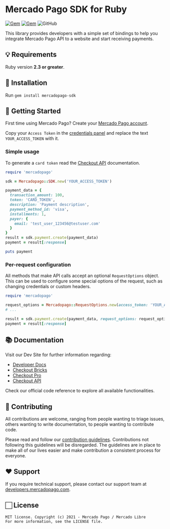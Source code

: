 # Mercado Pago SDK for Ruby

[![Gem](https://img.shields.io/gem/v/mercadopago-sdk)](https://rubygems.org/gems/mercadopago-sdk)
[![Gem](https://img.shields.io/gem/dt/mercadopago-sdk)](https://rubygems.org/gems/mercadopago-sdk)
![GitHub](https://img.shields.io/github/license/mercadopago/sdk-ruby)

This library provides developers with a simple set of bindings to help you integrate Mercado Pago API to a website and start receiving payments.

## 💡 Requirements

Ruby version **2.3 or greater**.

## 📲 Installation 

Run ```gem install mercadopago-sdk```

## 🌟 Getting Started

First time using Mercado Pago? Create your [Mercado Pago account](https://www.mercadopago.com).

Copy your `Access Token` in the [credentials panel](https://www.mercadopago.com.br/developers/panel/app) and replace the text `YOUR_ACCESS_TOKEN` with it.

### Simple usage

To generate a `card token` read the [Checkout API](https://www.mercadopago.com/developers/en/guides/online-payments/checkout-api/introduction) documentation.

```ruby
require 'mercadopago'

sdk = Mercadopago::SDK.new('YOUR_ACCESS_TOKEN')

payment_data = {
  transaction_amount: 100,
  token: 'CARD_TOKEN',
  description: 'Payment description',
  payment_method_id: 'visa',
  installments: 1,
  payer: {
    email: 'test_user_123456@testuser.com'
  }
}
result = sdk.payment.create(payment_data)
payment = result[:response]

puts payment
```

### Per-request configuration

All methods that make API calls accept an optional `RequestOptions` object. This can be used to configure some special options of the request, such as changing credentials or custom headers.

```ruby
require 'mercadopago'

request_options = Mercadopago::RequestOptions.new(access_token: 'YOUR_ACCESS_TOKEN')
# ...

result = sdk.payment.create(payment_data, request_options: request_options)
payment = result[:response]
```

## 📚 Documentation 

Visit our Dev Site for further information regarding:
 - [Developer Docs](https://www.mercadopago.com.br/developers/en/docs)
 - [Checkout Bricks](https://www.mercadopago.com.br/developers/en/docs/checkout-bricks/landing)
 - [Checkout Pro](https://www.mercadopago.com/developers/en/guides/online-payments/checkout-pro/introduction)
 - [Checkout API](https://www.mercadopago.com/developers/en/guides/online-payments/checkout-api/introduction)

Check our official code reference to explore all available functionalities.

## 🤝 Contributing

All contributions are welcome, ranging from people wanting to triage issues, others wanting to write documentation, to people wanting to contribute code.

Please read and follow our [contribution guidelines](CONTRIBUTING.md). Contributions not following this guidelines will be disregarded. The guidelines are in place to make all of our lives easier and make contribution a consistent process for everyone.

## ❤️ Support

If you require technical support, please contact our support team at [developers.mercadopago.com](https://developers.mercadopago.com).

## 🏻 License

```
MIT license. Copyright (c) 2021 - Mercado Pago / Mercado Libre
For more information, see the LICENSE file.
```
